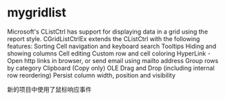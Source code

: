 # mygridlist
Microsoft's CListCtrl has support for displaying data in a grid using the report style. CGridListCtrlEx extends the CListCtrl with the following features:
Sorting
Cell navigation and keyboard search
Tooltips
Hiding and showing columns
Cell editing
Custom row and cell coloring
HyperLink - Open http links in browser, or send email using mailto address
Group rows by category
Clipboard (Copy only)
OLE Drag and Drop (including internal row reordering)
Persist column width, position and visibility

新的项目中使用了鼠标响应事件
